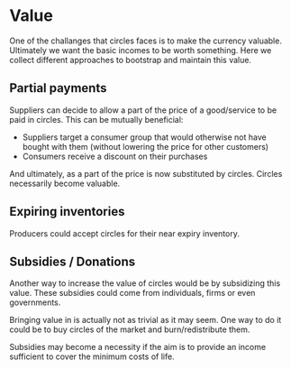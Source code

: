 # Value
One of the challanges that circles faces is to make the currency valuable. Ultimately we want the basic incomes to be worth something. Here we collect different approaches to bootstrap and maintain this value.

## Partial payments
Suppliers can decide to allow a part of the price of a good/service to be paid in circles. This can be mutually beneficial:
* Suppliers target a consumer group that would otherwise not have bought with them (without lowering the price for other customers)
* Consumers receive a discount on their purchases

And ultimately, as a part of the price is now substituted by circles. Circles necessarily become valuable.


## Expiring inventories
Producers could accept circles for their near expiry inventory.


## Subsidies / Donations
Another way to increase the value of circles would be by subsidizing this value. These subsidies could come from individuals, firms or even governments.

Bringing value in is actually not as trivial as it may seem. One way to do it could be to buy circles of the market and burn/redistribute them.

Subsidies may become a necessity if the aim is to provide an income sufficient to cover the minimum costs of life.

